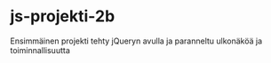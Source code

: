 # js-projekti-2b

Ensimmäinen projekti tehty jQueryn avulla ja paranneltu ulkonäköä ja toiminnallisuutta
